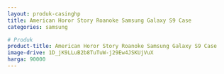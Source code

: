 ```yaml
---
layout: produk-casinghp
title: American Horor Story Roanoke Samsung Galaxy S9 Case
categories: samsung

# Produk
product-title: American Horor Story Roanoke Samsung Galaxy S9 Case
image-drive: 1D_jK9LLuB2b8TuTuW-j29Ew4JSKUjVuX
harga: 90000
---
```

